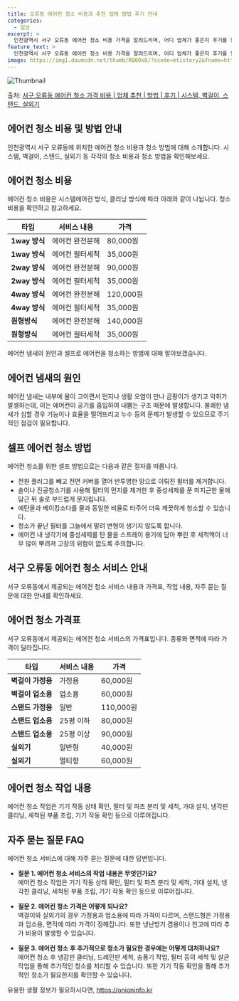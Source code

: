 ```yaml
---
title: 오류동 에어컨 청소 비용과 추천 업체 방법 후기 안내
categories:
  - 일상
excerpt: >
  인천광역시 서구 오류동 에어컨 청소 비용 가격을 알려드리며, 어디 업체가 좋은지 후기를 통해 알아보겠습니다. 현재 글에서는 시스템, 벽걸이, 스탠드, 실외기 각각에 대해 청소 비용이 나와 있으니 참고하시면 되겠습니다. 에어컨 분해 청소 방법 보기 👈 클릭셀프 에어컨 청소 방법 보기👈 클릭서구 오류동 에어컨 청소 비용시스템에어컨 방식클리닝방식금액1way 방식에어컨 완전분해80,000원1way 방식에어컨 필터세척35,000원2way 방식에어컨 완전분해90,000원2way 방식에어컨 필터세척35,000원4way 방식에어컨 완전분해120,000원4way 방식에어컨 필터세척35,000원원형방식에어컨 완전분해140,000원원형방식에어컨 필터세척35,000원에어컨 청소 견적 샘플 보기 👈 클릭에어컨 냄새의 원인은 무..
feature_text: >
  인천광역시 서구 오류동 에어컨 청소 비용 가격을 알려드리며, 어디 업체가 좋은지 후기를 통해 알아보겠습니다. 현재 글에서는 시스템, 벽걸이, 스탠드, 실외기 각각에 대해 청소 비용이 나와 있으니 참고하시면 되겠습니다. 에어컨 분해 청소 방법 보기 👈 클릭셀프 에어컨 청소 방법 보기👈 클릭서구 오류동 에어컨 청소 비용시스템에어컨 방식클리닝방식금액1way 방식에어컨 완전분해80,000원1way 방식에어컨 필터세척35,000원2way 방식에어컨 완전분해90,000원2way 방식에어컨 필터세척35,000원4way 방식에어컨 완전분해120,000원4way 방식에어컨 필터세척35,000원원형방식에어컨 완전분해140,000원원형방식에어컨 필터세척35,000원에어컨 청소 견적 샘플 보기 👈 클릭에어컨 냄새의 원인은 무..
image: https://img1.daumcdn.net/thumb/R800x0/?scode=mtistory2&fname=https%3A%2F%2Fblog.kakaocdn.net%2Fdn%2Fbk6rRW%2FbtsHv7RNKJG%2FAT5hsZpipGnKJIrM7zTk1K%2Fimg.webp
---
```


![Thumbnail](https://img1.daumcdn.net/thumb/R800x0/?scode=mtistory2&fname=https%3A%2F%2Fblog.kakaocdn.net%2Fdn%2Fbk6rRW%2FbtsHv7RNKJG%2FAT5hsZpipGnKJIrM7zTk1K%2Fimg.webp)

<p>출처: <a href="https://onioninfo.kr/entry/%EC%84%9C%EA%B5%AC-%EC%98%A4%EB%A5%98%EB%8F%99-%EC%97%90%EC%96%B4%EC%BB%A8-%EC%B2%AD%EC%86%8C-%EA%B0%80%EA%B2%A9-%EB%B9%84%EC%9A%A9-%EC%97%85%EC%B2%B4-%EC%B6%94%EC%B2%9C-%EB%B0%A9%EB%B2%95-%ED%9B%84%EA%B8%B0-%EC%8B%9C%EC%8A%A4%ED%85%9C-%EB%B2%BD%EA%B1%B8%EC%9D%B4-%EC%8A%A4%ED%83%A0%EB%93%9C-%EC%8B%A4%EC%99%B8%EA%B8%B0" rel="dofollow">서구 오류동 에어컨 청소 가격 비용 | 업체 추천 | 방법 | 후기 | 시스템, 벽걸이, 스탠드, 실외기</a> </p>

## 에어컨 청소 비용 및 방법 안내

인천광역시 서구 오류동에 위치한 에어컨 청소 비용과 청소 방법에 대해 소개합니다. 시스템, 벽걸이, 스탠드, 실외기 등 각각의 청소 비용과
청소 방법을 확인해보세요.

## 에어컨 청소 비용

에어컨 청소 비용은 시스템에어컨 방식, 클리닝 방식에 따라 아래와 같이 나뉩니다. 청소 비용을 확인하고 참고하세요.

**타입** | **서비스 내용** | **가격**  
---|---|---  
**1way 방식** | 에어컨 완전분해 | 80,000원  
**1way 방식** | 에어컨 필터세척 | 35,000원  
**2way 방식** | 에어컨 완전분해 | 90,000원  
**2way 방식** | 에어컨 필터세척 | 35,000원  
**4way 방식** | 에어컨 완전분해 | 120,000원  
**4way 방식** | 에어컨 필터세척 | 35,000원  
**원형방식** | 에어컨 완전분해 | 140,000원  
**원형방식** | 에어컨 필터세척 | 35,000원  
  
에어컨 냄새의 원인과 셀프로 에어컨을 청소하는 방법에 대해 알아보겠습니다.

## **에어컨 냄새의 원인**

에어컨 냄새는 내부에 물이 고이면서 먼지나 생활 오염이 만나 곰팡이가 생기고 악취가 발생하는데, 이는 에어컨이 공기를 흡입하여 내뿜는 구조
때문에 발생합니다. 불쾌한 냄새가 심할 경우 기능이나 효율을 떨어뜨리고 누수 등의 문제가 발생할 수 있으므로 주기적인 점검이 필요합니다.

## **셀프 에어컨 청소 방법**

에어컨 청소를 위한 셀프 방법으로는 다음과 같은 절차를 따릅니다.

  * 전원 플러그를 빼고 전면 커버를 열어 반투명한 망으로 이뤄진 필터를 제거합니다.
  * 솔이나 진공청소기를 사용해 필터의 먼지를 제거한 후 중성세제를 푼 미지근한 물에 담근 뒤 솔로 부드럽게 문지립니다.
  * 에탄올과 베이킹소다를 물과 동일한 비율로 타주어 더욱 깨끗하게 청소할 수 있습니다.
  * 청소가 끝난 필터를 그늘에서 말려 변형이 생기지 않도록 합니다.
  * 에어컨 내 냉각기에 중성세제를 탄 물을 스프레이 용기에 담아 뿌린 후 세척액이 너무 많이 뿌려져 고장의 위험이 없도록 주의합니다.

## **서구 오류동 에어컨 청소 서비스 안내**

서구 오류동에서 제공되는 에어컨 청소 서비스 내용과 가격표, 작업 내용, 자주 묻는 질문에 대한 안내를 확인하세요.

## 에어컨 청소 가격표

서구 오류동에서 제공되는 에어컨 청소 서비스의 가격표입니다. 종류와 면적에 따라 가격이 달라집니다.

**타입** | **서비스 내용** | **가격**  
---|---|---  
**벽걸이 가정용** | 가정용 | 60,000원  
**벽걸이 업소용** | 업소용 | 60,000원  
**스탠드 가정용** | 일반 | 110,000원  
**스탠드 업소용** | 25평 이하 | 80,000원  
**스탠드 업소용** | 25평 이상 | 90,000원  
**실외기** | 일반형 | 40,000원  
**실외기** | 멀티형 | 60,000원  
  
## **에어컨 청소 작업 내용**

에어컨 청소 작업은 기기 작동 상태 확인, 필터 및 파츠 분리 및 세척, 가대 설치, 냉각핀 클리닝, 세척된 부품 조립, 기기 작동 확인
등으로 이루어집니다.

## **자주 묻는 질문 FAQ**

에어컨 청소 서비스에 대해 자주 묻는 질문에 대한 답변입니다.

  * **질문 1. 에어컨 청소 서비스의 작업 내용은 무엇인가요?**  
에어컨 청소 작업은 기기 작동 상태 확인, 필터 및 파츠 분리 및 세척, 가대 설치, 냉각핀 클리닝, 세척된 부품 조립, 기기 작동 확인
등으로 이루어집니다.

  * **질문 2. 에어컨 청소 가격은 어떻게 되나요?**  
벽걸이와 실외기의 경우 가정용과 업소용에 따라 가격이 다르며, 스탠드형은 가정용과 업소용, 면적에 따라 가격이 정해집니다. 또한 냉난방기
겸용이나 천고에 따라 추가 비용이 발생할 수 있습니다.

  * **질문 3. 에어컨 청소 후 추가적으로 청소가 필요한 경우에는 어떻게 대처하나요?**  
에어컨 청소 후 냉감핀 클리닝, 드레인판 세척, 송풍기 작업, 필터 등의 세척 및 살균 작업을 통해 추가적인 청소를 처리할 수 있습니다.
또한 기기 작동 확인을 통해 추가적인 청소가 필요한지를 확인할 수 있습니다.

 

유용한 생활 정보가 필요하시다면, <a href="https://onioninfo.kr" rel="dofollow">https://onioninfo.kr</a>


